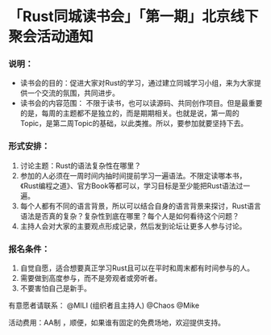 # 「Rust同城读书会」「第一期」北京线下聚会活动通知

### 说明：

- 读书会的目的：促进大家对Rust的学习，通过建立同城学习小组，来为大家提供一个交流的氛围，共同进步。
- 读书会的内容范围： 不限于读书，也可以读源码、共同创作项目。但是最重要的是，每周的主题都不是独立的，而是期期相关。也就是说，第一周的Topic，是第二周Topic的基础，以此类推。所以，要参加就要坚持下去。

### 形式安排：

1. 讨论主题：Rust的语法复杂性在哪里？ 
2. 参加的人必须在一周时间内抽时间提前学习一遍语法。不限定读哪本书，《Rust编程之道》、官方Book等都可以，学习目标是至少能把Rust语法过一遍。
3. 每个人都有不同的语言背景，所以可以结合自身的语言背景来探讨，Rust语言语法是否真的复杂？复杂性到底在哪里？每个人是如何看待这个问题？
4. 主持人会对大家的主要观点形成记录，然后发到论坛让更多人参与讨论。

### 报名条件：

1. 自觉自愿，适合想要真正学习Rust且可以在平时和周末都有时间参与的人。
2. 需要做到高度参与，而不是旁观者或旁听者。
3. 不要害怕自己是新手。

有意愿者请联系： @MILI (组织者且主持人) @Chaos @Mike

活动费用：AA制 ，顺便，如果谁有固定的免费场地，欢迎提供支持。

